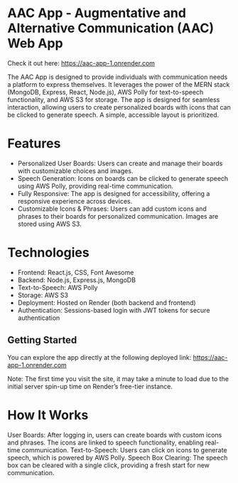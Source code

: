 # AAC App - Augmentative and Alternative Communication (AAC) Web App

Check it out here: https://aac-app-1.onrender.com 

The AAC App is designed to provide individuals with communication needs a platform to express themselves. It leverages the power of the MERN stack (MongoDB, Express, React, Node.js), AWS Polly for text-to-speech functionality, and AWS S3 for storage. The app is designed for seamless interaction, allowing users to create personalized boards with icons that can be clicked to generate speech. A simple, accessible layout is prioritized. 

# Features

- Personalized User Boards: Users can create and manage their boards with customizable choices and images.
- Speech Generation: Icons on boards can be clicked to generate speech using AWS Polly, providing real-time communication.
- Fully Responsive: The app is designed for accessibility, offering a responsive experience across devices.
- Customizable Icons & Phrases: Users can add custom icons and phrases to their boards for personalized communication. Images are stored using AWS S3.

# Technologies

- Frontend: React.js, CSS, Font Awesome
- Backend: Node.js, Express.js, MongoDB
- Text-to-Speech: AWS Polly
- Storage: AWS S3
- Deployment: Hosted on Render (both backend and frontend)
- Authentication: Sessions-based login with JWT tokens for secure authentication

## Getting Started

You can explore the app directly at the following deployed link:
https://aac-app-1.onrender.com 

Note: The first time you visit the site, it may take a minute to load due to the initial server spin-up time on Render’s free-tier instance.

# How It Works

User Boards: After logging in, users can create boards with custom icons and phrases. The icons are linked to speech functionality, enabling real-time communication.
Text-to-Speech: Users can click on icons to generate speech, which is powered by AWS Polly.
Speech Box Clearing: The speech box can be cleared with a single click, providing a fresh start for new communication.
